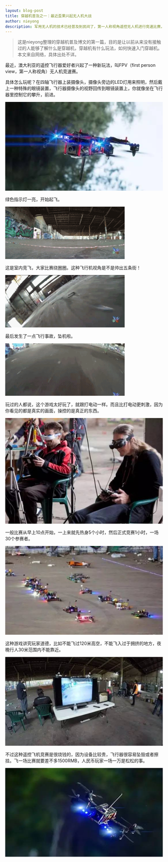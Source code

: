 ```yaml
---
layout: blog-post
title: 穿越机普及之一：最近歪果兴起无人机大战
author: nieyong
description: 军用无人机的技术已经普及到民间了，第一人称视角遥控无人机进行竞速比赛，你们城里人真会玩...
---
```


> 这是nieyong整理的穿越机普及博文的第一篇，目的是让以前从来没有接触过的人能够了解什么是穿越机，穿越机有什么玩法，如何快速入门穿越机。本文来自网络，具体出处不详。

最近，澳大利亚的遥控飞行器爱好者兴起了一种新玩法，叫FPV（first person view，第一人称视角）无人机竞速赛。

具体怎么玩呢？在四轴飞行器上装摄像头，摄像头旁边的LED灯用来照明，然后戴上一种特殊的眼镜装置，飞行器摄像头的视野回传到眼镜装置上，你就像坐在飞行器里控制它的攀升，前进。

![](/assets/img/drone-racing-1.jpg)

绿色指示灯一亮，开始起飞。

![](/assets/img/drone-racing-2.gif)

这是室内竞飞，大家比赛绕圈圈。这种飞行机视角是不是帅出五条街！

![](/assets/img/drone-racing-3.gif)

最后发生了一点飞行事故，坠机啦。

![](/assets/img/drone-racing-4.gif)

玩过的人都说，这个游戏太好玩了，就跟打电动一样。而且比打电动更刺激，因为你看见的都是真实的画面，操控的是真正的东西。

![](/assets/img/drone-racing-5.jpg)

一般比赛从早上10点开始，一上来就先热身5个小时，然后正式竞赛1小时，一场30个参赛者。

![](/assets/img/drone-racing-6.jpg)

这种游戏讲究玩家道德，比如不能飞过120米高空，不能飞入过于拥挤的地方，夜晚行人30米范围内不能靠近。

![](/assets/img/drone-racing-7.jpg)

不过这种遥控飞机竞赛是很烧钱的，因为设备比较贵，飞行器很容易坠毁或者擦挂。飞一场比赛就要差不多1500RMB，人民币玩家一场一万是松松的事。

![](/assets/img/drone-racing-8.jpg)
